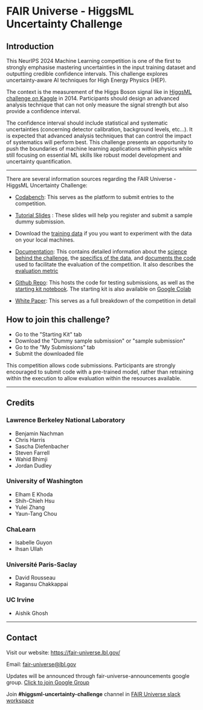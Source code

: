 # FAIR Universe - HiggsML Uncertainty Challenge

## Introduction 

 This NeurIPS 2024 Machine Learning competition is one of the first to strongly emphasise mastering uncertainties in the input training dataset and outputting credible confidence intervals. This challenge explores uncertainty-aware AI techniques for High Energy Physics (HEP).

The context is the measurement of the Higgs Boson signal like in [HiggsML challenge on Kaggle](https://www.kaggle.com/c/higgs-boson) in 2014. Participants should design an advanced analysis technique that can not only measure the signal strength but also provide a confidence interval.

The confidence interval should include statistical and systematic uncertainties (concerning detector calibration, background levels, etc…). It is expected that advanced analysis techniques that can control the impact of systematics will perform best. This challenge presents an opportunity to push the boundaries of machine learning applications within physics while still focusing on essential ML skills like robust model development and uncertainty quantification.

***
There are several information sources regarding the FAIR Universe - HiggsML Uncertainty Challenge:

* [Codabench](https://www.codabench.org/competitions/2977/): This serves as the platform to submit entries to the competition.

*  [Tutorial Slides](https://fair-universe.lbl.gov/tutorials/Higgs_Uncertainty_Challenge-Codabench_Tutorial.pdf) : These slides will help you register and submit a sample dummy submission. 

* Download the [training data](https://www.codabench.org/datasets/download/b9e59d0a-4db3-4da4-b1f8-3f609d1835b2/) if you you want to experiment with the data on your local machines.

* [Documentation](https://fair-universe.lbl.gov/docs/): This contains detailed information about the [science behind the challenge](https://fair-universe.lbl.gov/docs/pages/overview.html#problem-setting), the [specifics of the data](https://fair-universe.lbl.gov/docs/pages/data.html), and [documents the code](https://fair-universe.lbl.gov/docs/rst_source/modules.html) used to facilitate the evaluation of the competition. It also describes the [evaluation metric](https://fair-universe.lbl.gov/docs/pages/evaluation.html)

* [Github Repo](https://github.com/FAIR-Universe/HEP-Challenge/tree/master/): This hosts the code for testing submissions, as well as the [starting kit notebook](https://github.com/FAIR-Universe/HEP-Challenge/blob/master/StartingKit_HiggsML_Uncertainty_Challenge.ipynb). The starting kit is also available on [Google Colab](https://colab.research.google.com/github/FAIR-Universe/HEP-Challenge/blob/master/StartingKit_HiggsML_Uncertainty_Challenge.ipynb)

* [White Paper](https://fair-universe.lbl.gov/files/Higgs_Uncertainty_Challenge_whitepaper.pdf): This serves as a full breakdown of the competition in detail

## How to join this challenge?

- Go to the "Starting Kit" tab
- Download the "Dummy sample submission" or "sample submission"
- Go to the "My Submissions" tab
- Submit the downloaded file

This competition allows code submissions. Participants are strongly encouraged to submit code with a pre-trained model, rather than retraining within the execution to allow evaluation within the resources available.

***

## Credits

### Lawrence Berkeley National Laboratory 
- Benjamin Nachman
- Chris Harris
- Sascha Diefenbacher
- Steven Farrell
- Wahid Bhimji
- Jordan Dudley 

### University of Washington
- Elham E Khoda
- Shih-Chieh Hsu
- Yulei Zhang
- Yaun-Tang Chou

### ChaLearn
- Isabelle Guyon
- Ihsan Ullah

### Université Paris-Saclay
- David Rousseau
- Ragansu Chakkappai

### UC Irvine
- Aishik Ghosh

***

## Contact

Visit our website: https://fair-universe.lbl.gov/

Email: fair-universe@lbl.gov

Updates will be announced through fair-universe-announcements google group. [Click to join Google Group](https://groups.google.com/u/0/a/lbl.gov/g/Fair-Universe-Announcements/)

Join **#higgsml-uncertainty-challenge** channel in [FAIR Universe slack workspace](https://join.slack.com/t/fairuniverse/shared_invite/zt-2dt9ovrp1-jvi0DnCK9jzL3VGrdwYNMA)
